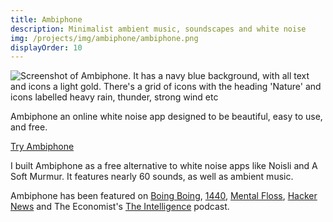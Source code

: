 ```yaml
---
title: Ambiphone
description: Minimalist ambient music, soundscapes and white noise
img: /projects/img/ambiphone/ambiphone.png
displayOrder: 10
---
```


![Screenshot of Ambiphone. It has a navy blue background, with all text and icons a light gold. There's a grid of icons with the heading 'Nature' and icons labelled heavy rain, thunder, strong wind etc](/img/ambiphone/ambiphone.png)

Ambiphone an online white noise app designed to be beautiful, easy to use, and free.

[Try Ambiphone](https://ambiph.one)

I built Ambiphone as a free alternative to white noise apps like Noisli and A Soft Murmur. It features nearly 60 sounds, as well as ambient music.

Ambiphone has been featured on [Boing Boing](https://boingboing.net/2024/01/04/ambiphone-is-a-no-nonsense-ambient-sound-generator.html), [1440](https://join1440.com/newsletter/florida-drug-imports-starsky-hutch-and-worlds-deadliest-cat), [Mental Floss](https://www.mentalfloss.com/posts/create-your-own-white-noise-generator), [Hacker News](https://news.ycombinator.com/item?id=38856999) and The Economist's [The Intelligence](https://www.economist.com/podcasts/2024/01/01/why-2024-could-be-the-biggest-year-for-democracy-yet) podcast.